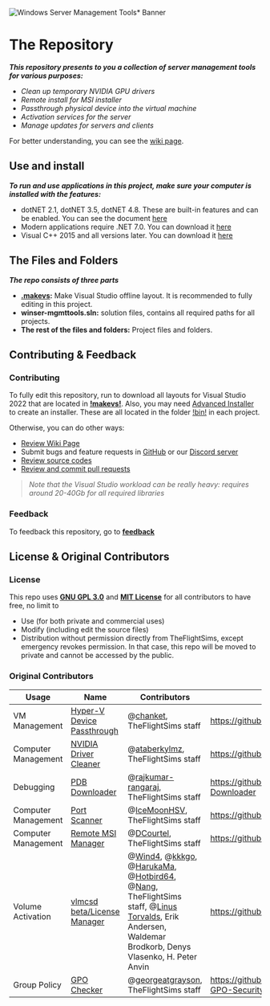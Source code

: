 ![Windows Server Management Tools* Banner](https://github.com/TheFlightSims/windowsserver-mgmttools/blob/master/banner.png?raw=true)

# The Repository

***This repository presents to you a collection of server management tools for various purposes:***

- *Clean up temporary NVIDIA GPU drivers*
- *Remote install for MSI installer*
- *Passthrough physical device into the virtual machine*
- *Activation services for the server*
- *Manage updates for servers and clients*

For better understanding, you can see the [wiki page](https://github.com/TheFlightSims/windowsserver-mgmttools/wiki).

## Use and install

***To run and use applications in this project, make sure your computer is installed with the features:***

* dotNET 2.1, dotNET 3.5, dotNET 4.8. These are built-in features and can be enabled. You can see the document [here](https://learn.microsoft.com/en-us/dotnet/framework/install/dotnet-35-windows)
* Modern applications require .NET 7.0. You can download it [here](https://dotnet.microsoft.com/en-us/download)
* Visual C++ 2015 and all versions later. You can download it [here](https://learn.microsoft.com/en-US/cpp/windows/latest-supported-vc-redist?view=msvc-170)

## The Files and Folders

***The repo consists of three parts***

* **[.makevs](https://github.com/TheFlightSims/windowsserver-mgmttools/tree/master/.makevs):** Make Visual Studio offline layout. It is recommended to fully editing in this project.
* **winser-mgmttools.sln:** solution files, contains all required paths for all projects.
* **The rest of the files and folders:** Project files and folders.

## Contributing & Feedback

### Contributing

To fully edit this repository, run to download all layouts for Visual Studio 2022 that are located in **[!makevs!](https://github.com/TheFlightSims/windowsserver-mgmttools/tree/master/!makevs!)**.
Also, you may need [Advanced Installer](https://www.advancedinstaller.com/) to create an installer. These are all located in the folder [!bin!](https://github.com/TheFlightSims/windowsserver-mgmttools/tree/master/!bin!) in each project.

Otherwise, you can do other ways:

* [Review Wiki Page](https://github.com/TheFlightSims/windowsserver-mgmttools/wiki)
* Submit bugs and feature requests in [GitHub](https://github.com/TheFlightSims/windowsserver-mgmttools/issues) or our [Discord server](https://discord.gg/VdbJAHKhuW)
* [Review source codes](https://github.com/TheFlightSims/windowsserver-mgmttools)
* [Review and commit pull requests](https://github.com/TheFlightSims/windowsserver-mgmttools/pulls)

> *Note that the Visual Studio workload can be really heavy: requires around 20-40Gb for all required libraries*

### Feedback

To feedback this repository, go to [**feedback**](https://github.com/TheFlightSims/windowsserver-mgmttools/issues)

## License & Original Contributors

### License

This repo uses [**GNU GPL 3.0**](https://www.gnu.org/licenses/gpl-3.0.en.html) and [**MIT License**](https://opensource.org/licenses/MIT) for all contributors to have free, no limit to

- Use (for both private and commercial uses)
- Modify (including edit the source files)
- Distribution without permission directly from TheFlightSims, except emergency revokes permission. In that case, this repo will be moved to private and cannot be accessed by the public.

### Original Contributors

|Usage|Name|Contributors|Original path|
|--|--|--|--|
|VM Management|[Hyper-V Device Passthrough](https://github.com/TheFlightSims/windowsserver-mgmttools/tree/master/hyperv-passthrough)|@[chanket](https://github.com/chanket), TheFlightSims staff|https://github.com/chanket/DDA|
|Computer Management|[NVIDIA Driver Cleaner](https://github.com/TheFlightSims/windowsserver-mgmttools/tree/master/nvidia-driver-cleaner)|@[ataberkylmz](https://github.com/ataberkylmz), TheFlightSims staff|https://github.com/ataberkylmz/NvidiaDriverCleaner|
|Debugging|[PDB Downloader](https://github.com/TheFlightSims/windowsserver-mgmttools/tree/master/PDB-Downloader)|@[rajkumar-rangaraj](https://github.com/rajkumar-rangaraj), TheFlightSims staff|https://github.com/rajkumar-rangaraj/PDB-Downloader
|Computer Management|[Port Scanner](https://github.com/TheFlightSims/windowsserver-mgmttools/tree/master/port-scanner)|@[IceMoonHSV](https://github.com/IceMoonHSV), TheFlightSims staff|https://github.com/IceMoonHSV/PortScanner|
|Computer Management|[Remote MSI Manager](https://github.com/TheFlightSims/windowsserver-mgmttools/tree/master/remote-msi-manager)|@[DCourtel](https://github.com/DCourtel), TheFlightSims staff|https://github.com/DCourtel/Remote_MSI_Manager|
|Volume Activation|[vlmcsd beta/License Manager](https://github.com/TheFlightSims/windowsserver-mgmttools/tree/master/vlmcsd-beta)|@[Wind4](https://github.com/Wind4/vlmcsd), @[kkkgo](https://github.com/kkkgo), @[HarukaMa](https://github.com/HarukaMa), @[Hotbird64](https://forums.mydigitallife.net/members/hotbird64.333466/), @[Nang](https://jike.info/user/nang), TheFlightSims staff, @[Linus Torvalds](https://github.com/torvalds), Erik Andersen, Waldemar Brodkorb, Denys Vlasenko, H. Peter Anvin|https://github.com/kkkgo/vlmcsd|
|Group Policy|[GPO Checker](https://github.com/TheFlightSims/windowsserver-mgmttools/tree/master/gpo-checker)|@[georgeatgrayson](https://github.com/georgeatgrayson), TheFlightSims staff|https://github.com/georgeatgrayson/Windows-GPO-Security-Checker|
